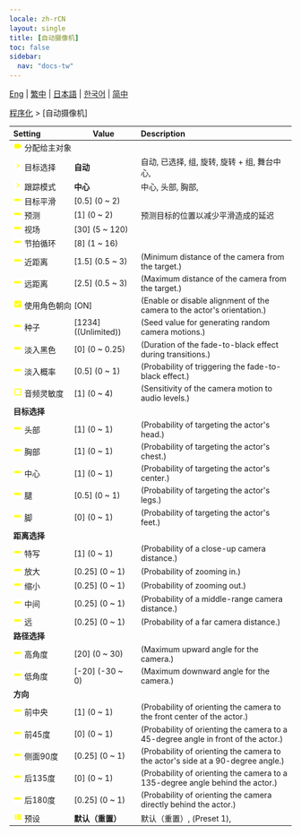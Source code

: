 ```yaml
---
locale: zh-rCN
layout: single
title: [自动摄像机]
toc: false
sidebar:
  nav: "docs-tw"
---
```

[Eng](/dancexr/menu/2025.4/motion/auto_cam) | [繁中](/tw/dancexr/menu/2025.4/motion/auto_cam) | [日本語](/jp/dancexr/menu/2025.4/motion/auto_cam) | [한국어](/kr/dancexr/menu/2025.4/motion/auto_cam) | [简中](/zh/dancexr/menu/2025.4/motion/auto_cam)

[程序化](../menu#程序化) > [自动摄像机]



| Setting | Value | Description |
| :--- | --- | :--- |
|<nobr> ![videocam icon](/images/icon/ic_videocam.png)  分配给主对象</nobr>|| 
|<nobr> ![chevron icon](/images/icon/ic_chevron.png)  目标选择</nobr>| **自动** | 自动, 已选择, 组, 旋转, 旋转 + 组, 舞台中心,  |
|<nobr> ![chevron icon](/images/icon/ic_chevron.png)  跟踪模式</nobr>| **中心** | 中心, 头部, 胸部,  |
|<nobr> ![slider icon](/images/icon/ic_slider.png)  目标平滑</nobr>| [0.5] (0 ~ 2) | 
|<nobr> ![slider icon](/images/icon/ic_slider.png)  预测</nobr>| [1] (0 ~ 2) | 预测目标的位置以减少平滑造成的延迟
|<nobr> ![slider icon](/images/icon/ic_slider.png)  视场</nobr>| [30] (5 ~ 120) | 
|<nobr> ![slider icon](/images/icon/ic_slider.png)  节拍循环</nobr>| [8] (1 ~ 16) | 
|<nobr> ![slider icon](/images/icon/ic_slider.png)  近距离</nobr>| [1.5] (0.5 ~ 3) | (Minimum distance of the camera from the target.)
|<nobr> ![slider icon](/images/icon/ic_slider.png)  远距离</nobr>| [2.5] (0.5 ~ 3) | (Maximum distance of the camera from the target.)
|<nobr> ![check_on icon](/images/icon/ic_check_on.png)  使用角色朝向</nobr>| [ON] | (Enable or disable alignment of the camera to the actor's orientation.)
|<nobr> ![slider icon](/images/icon/ic_slider.png)  种子</nobr>| [1234] ((Unlimited)) | (Seed value for generating random camera motions.)
|<nobr> ![slider icon](/images/icon/ic_slider.png)  淡入黑色</nobr>| [0] (0 ~ 0.25) | (Duration of the fade-to-black effect during transitions.)
|<nobr> ![slider icon](/images/icon/ic_slider.png)  淡入概率</nobr>| [0.5] (0 ~ 1) | (Probability of triggering the fade-to-black effect.)
|<nobr> ![check_off icon](/images/icon/ic_check_off.png)  音频灵敏度</nobr>| [1] (0 ~ 4) | (Sensitivity of the camera motion to audio levels.)
|<nobr> <b>目标选择</b></nobr>|| 
|<nobr> ![slider icon](/images/icon/ic_slider.png)  头部</nobr>| [1] (0 ~ 1) | (Probability of targeting the actor's head.)
|<nobr> ![slider icon](/images/icon/ic_slider.png)  胸部</nobr>| [1] (0 ~ 1) | (Probability of targeting the actor's chest.)
|<nobr> ![slider icon](/images/icon/ic_slider.png)  中心</nobr>| [1] (0 ~ 1) | (Probability of targeting the actor's center.)
|<nobr> ![slider icon](/images/icon/ic_slider.png)  腿</nobr>| [0.5] (0 ~ 1) | (Probability of targeting the actor's legs.)
|<nobr> ![slider icon](/images/icon/ic_slider.png)  脚</nobr>| [0] (0 ~ 1) | (Probability of targeting the actor's feet.)
|<nobr> <b>距离选择</b></nobr>|| 
|<nobr> ![slider icon](/images/icon/ic_slider.png)  特写</nobr>| [1] (0 ~ 1) | (Probability of a close-up camera distance.)
|<nobr> ![slider icon](/images/icon/ic_slider.png)  放大</nobr>| [0.25] (0 ~ 1) | (Probability of zooming in.)
|<nobr> ![slider icon](/images/icon/ic_slider.png)  缩小</nobr>| [0.25] (0 ~ 1) | (Probability of zooming out.)
|<nobr> ![slider icon](/images/icon/ic_slider.png)  中间</nobr>| [0.25] (0 ~ 1) | (Probability of a middle-range camera distance.)
|<nobr> ![slider icon](/images/icon/ic_slider.png)  远</nobr>| [0.25] (0 ~ 1) | (Probability of a far camera distance.)
|<nobr> <b>路径选择</b></nobr>|| 
|<nobr> ![slider icon](/images/icon/ic_slider.png)  高角度</nobr>| [20] (0 ~ 30) | (Maximum upward angle for the camera.)
|<nobr> ![slider icon](/images/icon/ic_slider.png)  低角度</nobr>| [-20] (-30 ~ 0) | (Maximum downward angle for the camera.)
|<nobr> <b>方向</b></nobr>|| 
|<nobr> ![slider icon](/images/icon/ic_slider.png)  前中央</nobr>| [1] (0 ~ 1) | (Probability of orienting the camera to the front center of the actor.)
|<nobr> ![slider icon](/images/icon/ic_slider.png)  前45度</nobr>| [0] (0 ~ 1) | (Probability of orienting the camera to a 45-degree angle in front of the actor.)
|<nobr> ![slider icon](/images/icon/ic_slider.png)  侧面90度</nobr>| [0.25] (0 ~ 1) | (Probability of orienting the camera to the actor's side at a 90-degree angle.)
|<nobr> ![slider icon](/images/icon/ic_slider.png)  后135度</nobr>| [0] (0 ~ 1) | (Probability of orienting the camera to a 135-degree angle behind the actor.)
|<nobr> ![slider icon](/images/icon/ic_slider.png)  后180度</nobr>| [0.25] (0 ~ 1) | (Probability of orienting the camera directly behind the actor.)
|<nobr> ![list icon](/images/icon/ic_list.png)  预设</nobr>| **默认（重置）** | 默认（重置）, (Preset 1),  |
